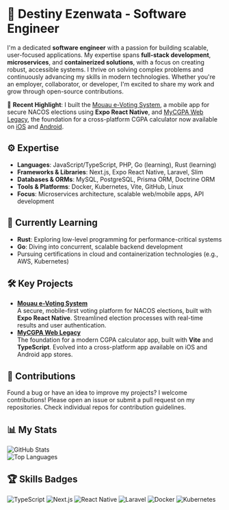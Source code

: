 # 👋 Destiny Ezenwata - Software Engineer

I'm a dedicated **software engineer** with a passion for building scalable, user-focused applications. My expertise spans **full-stack development**, **microservices**, and **containerized solutions**, with a focus on creating robust, accessible systems. I thrive on solving complex problems and continuously advancing my skills in modern technologies. Whether you're an employer, collaborator, or developer, I'm excited to share my work and grow through open-source contributions.

🔭 **Recent Highlight**: I built the [Mouau e-Voting System](https://github.com/h1rdr3v2/mouau-evoting-system), a mobile app for secure NACOS elections using **Expo React Native**, and [MyCGPA Web Legacy](https://github.com/h1rdr3v2/mycgpa-web-legacy), the foundation for a cross-platform CGPA calculator now available on [iOS](https://apps.apple.com/ng/app/mycgpa/id6450861410) and [Android](https://play.google.com/store/apps/details?id=com.mycgpa&pcampaignid=web_share).

## ⚙️ Expertise
- **Languages**: JavaScript/TypeScript, PHP, Go (learning), Rust (learning)
- **Frameworks & Libraries**: Next.js, Expo React Native, Laravel, Slim
- **Databases & ORMs**: MySQL, PostgreSQL, Prisma ORM, Doctrine ORM
- **Tools & Platforms**: Docker, Kubernetes, Vite, GitHub, Linux
- **Focus**: Microservices architecture, scalable web/mobile apps, API development

## 🌱 Currently Learning
- **Rust**: Exploring low-level programming for performance-critical systems
- **Go**: Diving into concurrent, scalable backend development
- Pursuing certifications in cloud and containerization technologies (e.g., AWS, Kubernetes)

## 🛠️ Key Projects
- **[Mouau e-Voting System](https://github.com/h1rdr3v2/mouau-evoting-system)**  
  A secure, mobile-first voting platform for NACOS elections, built with **Expo React Native**. Streamlined election processes with real-time results and user authentication.
- **[MyCGPA Web Legacy](https://github.com/h1rdr3v2/mycgpa-web-legacy)**  
  The foundation for a modern CGPA calculator app, built with **Vite** and **TypeScript**. Evolved into a cross-platform app available on iOS and Android app stores.

## 🤝 Contributions
Found a bug or have an idea to improve my projects? I welcome contributions! Please open an issue or submit a pull request on my repositories. Check individual repos for contribution guidelines.

## 📊 My Stats
![GitHub Stats](https://github-readme-stats.vercel.app/api?username=h1rdr3v2&show_icons=true&title_color=fff&icon_color=79ff97&text_color=9f9f9f&bg_color=151515)  
![Top Languages](https://github-readme-stats.vercel.app/api/top-langs/?username=h1rdr3v2&layout=compact&title_color=fff&text_color=9f9f9f&bg_color=151515)

## 🏆 Skills Badges
![TypeScript](https://img.shields.io/badge/TypeScript-007ACC?style=for-the-badge&logo=typescript&logoColor=white)
![Next.js](https://img.shields.io/badge/Next.js-000000?style=for-the-badge&logo=next.js&logoColor=white)
![React Native](https://img.shields.io/badge/React_Native-20232A?style=for-the-badge&logo=react&logoColor=61DAFB)
![Laravel](https://img.shields.io/badge/Laravel-FF2D20?style=for-the-badge&logo=laravel&logoColor=white)
![Docker](https://img.shields.io/badge/Docker-2496ED?style=for-the-badge&logo=docker&logoColor=white)
![Kubernetes](https://img.shields.io/badge/Kubernetes-326CE5?style=for-the-badge&logo=kubernetes&logoColor=white)
